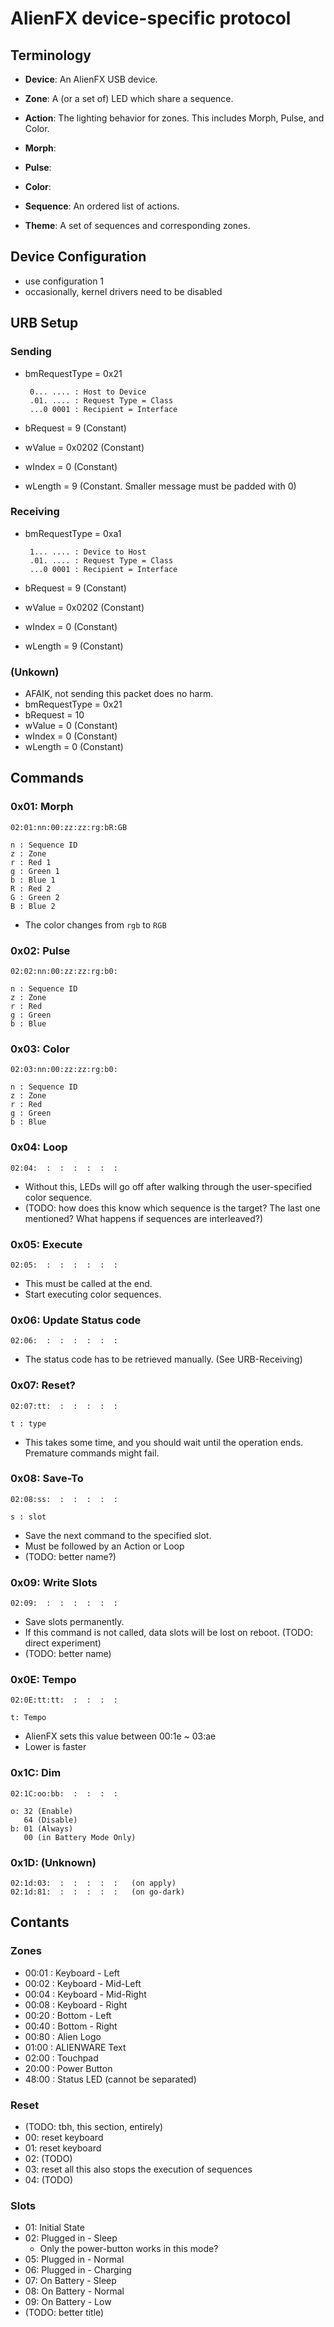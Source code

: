 
AlienFX device-specific protocol
================================

Terminology
-----------

 - **Device**:
    An AlienFX USB device.

 - **Zone**:
    A (or a set of) LED which share a sequence.

 - **Action**:
    The lighting behavior for zones. This includes Morph, Pulse, and Color.

 - **Morph**:
 - **Pulse**:
 - **Color**:

 - **Sequence**:
    An ordered list of actions.

 - **Theme**:
    A set of sequences and corresponding zones.


Device Configuration
--------------------

 - use configuration 1
 - occasionally, kernel drivers need to be disabled


URB Setup
---------

### Sending

 - bmRequestType = 0x21

        0... .... : Host to Device
        .01. .... : Request Type = Class
        ...0 0001 : Recipient = Interface

 - bRequest = 9 (Constant)
 - wValue = 0x0202 (Constant)
 - wIndex = 0 (Constant)
 - wLength = 9 (Constant. Smaller message must be padded with 0)


### Receiving

 - bmRequestType = 0xa1  

        1... .... : Device to Host
        .01. .... : Request Type = Class
        ...0 0001 : Recipient = Interface

 - bRequest = 9 (Constant)
 - wValue = 0x0202 (Constant)
 - wIndex = 0 (Constant)
 - wLength = 9 (Constant)


### (Unkown)

 - AFAIK, not sending this packet does no harm.
 - bmRequestType = 0x21
 - bRequest = 10
 - wValue = 0 (Constant)
 - wIndex = 0 (Constant)
 - wLength = 0 (Constant)


Commands
--------

### 0x01: Morph ###

    02:01:nn:00:zz:zz:rg:bR:GB

    n : Sequence ID
    z : Zone
    r : Red 1
    g : Green 1
    b : Blue 1
    R : Red 2
    G : Green 2
    B : Blue 2

 - The color changes from `rgb` to `RGB`


### 0x02: Pulse ###

    02:02:nn:00:zz:zz:rg:b0:

    n : Sequence ID
    z : Zone
    r : Red
    g : Green
    b : Blue


### 0x03: Color ###

    02:03:nn:00:zz:zz:rg:b0:
    
    n : Sequence ID
    z : Zone
    r : Red
    g : Green
    b : Blue


### 0x04: Loop

    02:04:  :  :  :  :  :  :

 - Without this, LEDs will go off after walking through the user-specified
   color sequence.
 - (TODO: how does this know which sequence is the target? The last one
   mentioned? What happens if sequences are interleaved?)


### 0x05: Execute

    02:05:  :  :  :  :  :  :

 - This must be called at the end.
 - Start executing color sequences.


### 0x06: Update Status code

    02:06:  :  :  :  :  :  :

 - The status code has to be retrieved manually.
   (See URB-Receiving)


### 0x07: Reset?

    02:07:tt:  :  :  :  :  :
    
    t : type

 - This takes some time, and you should wait until the operation ends.
   Premature commands might fail.


### 0x08: Save-To

    02:08:ss:  :  :  :  :  :
    
    s : slot

 - Save the next command to the specified slot.
 - Must be followed by an Action or Loop
 - (TODO: better name?)

### 0x09: Write Slots

    02:09:  :  :  :  :  :  :

 - Save slots permanently.
 - If this command is not called, data slots will be lost on reboot.
   (TODO: direct experiment)
 - (TODO: better name)


### 0x0E: Tempo

    02:0E:tt:tt:  :  :  :  :

    t: Tempo

 - AlienFX sets this value between 00:1e ~ 03:ae
 - Lower is faster


### 0x1C: Dim

    02:1C:oo:bb:  :  :  :  :

    o: 32 (Enable)
       64 (Disable)
    b: 01 (Always)
       00 (in Battery Mode Only)


### 0x1D: (Unknown)

    02:1d:03:  :  :  :  :  :   (on apply)
    02:1d:81:  :  :  :  :  :   (on go-dark)


Contants
--------

### Zones

 - 00:01 : Keyboard - Left
 - 00:02 : Keyboard - Mid-Left
 - 00:04 : Keyboard - Mid-Right
 - 00:08 : Keyboard - Right
 - 00:20 : Bottom - Left
 - 00:40 : Bottom - Right
 - 00:80 : Alien Logo
 - 01:00 : ALIENWARE Text
 - 02:00 : Touchpad
 - 20:00 : Power Button
 - 48:00 : Status LED (cannot be separated)


### Reset

 - (TODO: tbh, this section, entirely)
 - 00: reset keyboard
 - 01: reset keyboard
 - 02: (TODO)
 - 03: reset all
       this also stops the execution of sequences
 - 04: (TODO)


### Slots

 - 01: Initial State
 - 02: Plugged in - Sleep
   + Only the power-button works in this mode?
 - 05: Plugged in - Normal
 - 06: Plugged in - Charging
 - 07: On Battery - Sleep
 - 08: On Battery - Normal
 - 09: On Battery - Low
 - (TODO: better title)


